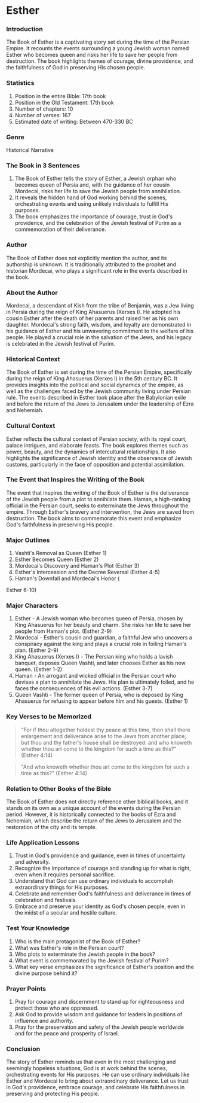 # Esther

### Introduction

The Book of Esther is a captivating story set during the time of the Persian Empire. It recounts the events surrounding a young Jewish woman named Esther who becomes queen and risks her life to save her people from destruction. The book highlights themes of courage, divine providence, and the faithfulness of God in preserving His chosen people.

### Statistics

1. Position in the entire Bible: 17th book
2. Position in the Old Testament: 17th book
3. Number of chapters: 10
4. Number of verses: 167
5. Estimated date of writing: Between 470-330 BC

### Genre

Historical Narrative

### The Book in 3 Sentences

1. The Book of Esther tells the story of Esther, a Jewish orphan who becomes queen of Persia and, with the guidance of her cousin Mordecai, risks her life to save the Jewish people from annihilation.
2. It reveals the hidden hand of God working behind the scenes, orchestrating events and using unlikely individuals to fulfill His purposes.
3. The book emphasizes the importance of courage, trust in God's providence, and the celebration of the Jewish festival of Purim as a commemoration of their deliverance.

### Author

The Book of Esther does not explicitly mention the author, and its authorship is unknown. It is traditionally attributed to the prophet and historian Mordecai, who plays a significant role in the events described in the book.

### About the Author

Mordecai, a descendant of Kish from the tribe of Benjamin, was a Jew living in Persia during the reign of King Ahasuerus (Xerxes I). He adopted his cousin Esther after the death of her parents and raised her as his own daughter. Mordecai's strong faith, wisdom, and loyalty are demonstrated in his guidance of Esther and his unwavering commitment to the welfare of his people. He played a crucial role in the salvation of the Jews, and his legacy is celebrated in the Jewish festival of Purim.

### Historical Context

The Book of Esther is set during the time of the Persian Empire, specifically during the reign of King Ahasuerus (Xerxes I) in the 5th century BC. It provides insights into the political and social dynamics of the empire, as well as the challenges faced by the Jewish community living under Persian rule. The events described in Esther took place after the Babylonian exile and before the return of the Jews to Jerusalem under the leadership of Ezra and Nehemiah.

### Cultural Context

Esther reflects the cultural context of Persian society, with its royal court, palace intrigues, and elaborate feasts. The book explores themes such as power, beauty, and the dynamics of intercultural relationships. It also highlights the significance of Jewish identity and the observance of Jewish customs, particularly in the face of opposition and potential assimilation.

### The Event that Inspires the Writing of the Book

The event that inspires the writing of the Book of Esther is the deliverance of the Jewish people from a plot to annihilate them. Haman, a high-ranking official in the Persian court, seeks to exterminate the Jews throughout the empire. Through Esther's bravery and intervention, the Jews are saved from destruction. The book aims to commemorate this event and emphasize God's faithfulness in preserving His people.

### Major Outlines

1. Vashti's Removal as Queen (Esther 1)
2. Esther Becomes Queen (Esther 2)
3. Mordecai's Discovery and Haman's Plot (Esther 3)
4. Esther's Intercession and the Decree Reversal (Esther 4-5)
5. Haman's Downfall and Mordecai's Honor (

Esther 6-10)

### Major Characters

1. Esther - A Jewish woman who becomes queen of Persia, chosen by King Ahasuerus for her beauty and charm. She risks her life to save her people from Haman's plot. (Esther 2-9)
2. Mordecai - Esther's cousin and guardian, a faithful Jew who uncovers a conspiracy against the king and plays a crucial role in foiling Haman's plan. (Esther 2-9)
3. King Ahasuerus (Xerxes I) - The Persian king who holds a lavish banquet, deposes Queen Vashti, and later chooses Esther as his new queen. (Esther 1-2)
4. Haman - An arrogant and wicked official in the Persian court who devises a plan to annihilate the Jews. His plan is ultimately foiled, and he faces the consequences of his evil actions. (Esther 3-7)
5. Queen Vashti - The former queen of Persia, who is deposed by King Ahasuerus for refusing to appear before him and his guests. (Esther 1)

### Key Verses to be Memorized

> "For if thou altogether holdest thy peace at this time, then shall there enlargement and deliverance arise to the Jews from another place; but thou and thy father's house shall be destroyed: and who knoweth whether thou art come to the kingdom for such a time as this?" (Esther 4:14)

> "And who knoweth whether thou art come to the kingdom for such a time as this?" (Esther 4:14)

### Relation to Other Books of the Bible

The Book of Esther does not directly reference other biblical books, and it stands on its own as a unique account of the events during the Persian period. However, it is historically connected to the books of Ezra and Nehemiah, which describe the return of the Jews to Jerusalem and the restoration of the city and its temple.

### Life Application Lessons

1. Trust in God's providence and guidance, even in times of uncertainty and adversity.
2. Recognize the importance of courage and standing up for what is right, even when it requires personal sacrifice.
3. Understand that God can use ordinary individuals to accomplish extraordinary things for His purposes.
4. Celebrate and remember God's faithfulness and deliverance in times of celebration and festivals.
5. Embrace and preserve your identity as God's chosen people, even in the midst of a secular and hostile culture.

### Test Your Knowledge

1. Who is the main protagonist of the Book of Esther?
2. What was Esther's role in the Persian court?
3. Who plots to exterminate the Jewish people in the book?
4. What event is commemorated by the Jewish festival of Purim?
5. What key verse emphasizes the significance of Esther's position and the divine purpose behind it?

### Prayer Points

1. Pray for courage and discernment to stand up for righteousness and protect those who are oppressed.
2. Ask God to provide wisdom and guidance for leaders in positions of influence and authority.
3. Pray for the preservation and safety of the Jewish people worldwide and for the peace and prosperity of Israel.

### Conclusion

The story of Esther reminds us that even in the most challenging and seemingly hopeless situations, God is at work behind the scenes, orchestrating events for His purposes. He can use ordinary individuals like Esther and Mordecai to bring about extraordinary deliverance. Let us trust in God's providence, embrace courage, and celebrate His faithfulness in preserving and protecting His people.
